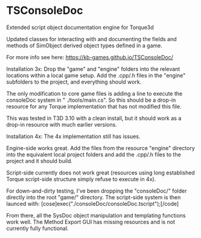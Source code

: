 # TSConsoleDoc
Extended script object documentation engine for Torque3d

Updated classes for interacting with and documenting the fields and methods of SimObject derived object types defined in a game.

For more info see here: https://kb-games.github.io/TSConsoleDoc/

Installation 3x: 
Drop the "game" and "engine" folders into the relevant locations within a local game setup. Add the .cpp/.h files in the "engine" subfolders to the project, and everything should work. 

The only modification to core game files is adding a line to execute the consoleDoc system in " ./tools/main.cs". So this should be a drop-in resource for any Torque implementation that has not modified this file.

This was tested in T3D 3.10 with a clean install, but it should work as a drop-in resource with much earlier versions.

Installation 4x:
The 4x implementation still has issues. 

Engine-side works great. Add the files from the resource "engine" directory into the equivalent local project folders and add the .cpp/.h files to the project and it should build.

Script-side currently does not work great (resources using long established Torque script-side structure simply refuse to execute in 4x).

For down-and-dirty testing, I've been dropping the "consoleDoc/" folder directly into the root "game/" directory. The script-side system is then launced with:
[cose]exec("./consoleDoc/consoleDoc.tscript");[/code]

From there, all the SysDoc object manipulation and templating functions work well. The Method Export GUI has missing resources and is not currently fully functional.